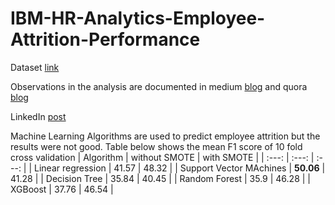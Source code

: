 # IBM-HR-Analytics-Employee-Attrition-Performance


Dataset [link](https://www.kaggle.com/pavansubhasht/ibm-hr-analytics-attrition-dataset)

Observations in the analysis are documented in medium [blog](https://binginagesh.medium.com/exploratory-data-analysis-of-ibm-hr-attrition-dataset-dae5f9e03e8e) and quora [blog](https://qr.ae/pNQHXP)

LinkedIn [post](https://www.linkedin.com/posts/activity-6771440072760922112-wQtI)

Machine Learning Algorithms are used to predict employee attrition but the results were not good.
Table below shows the mean F1 score of 10 fold cross validation 
| Algorithm | without SMOTE | with SMOTE |
| :---: | :---: | :---: |
| Linear regression | 41.57 | 48.32 |
| Support Vector MAchines | **50.06** | 41.28 |
| Decision Tree | 35.84 | 40.45 |
| Random Forest | 35.9 | 46.28 |
| XGBoost | 37.76 | 46.54 |
